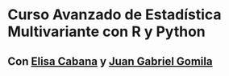 # Curso Avanzado de Estadística Multivariante con R y Python 
## Con [Elisa Cabana](https://www.udemy.com/user/elisa-cabana-garceran-del-vall/) y [Juan Gabriel Gomila](https://www.udemy.com/user/juangabriel2)


